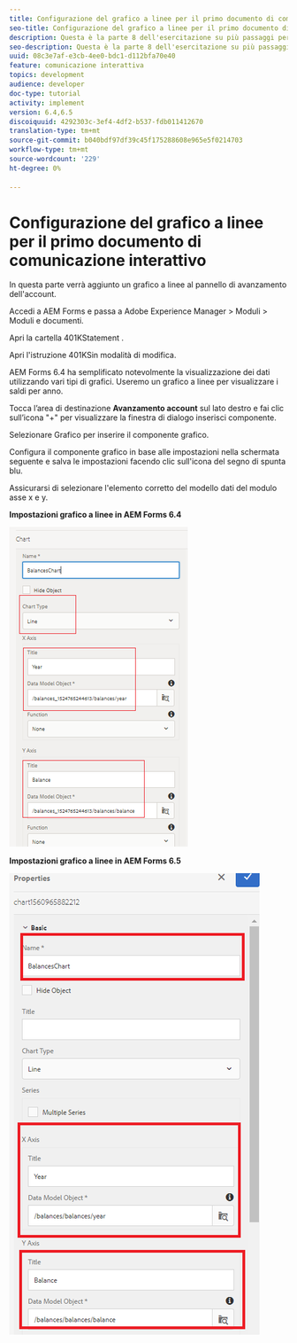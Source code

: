 ```yaml
---
title: Configurazione del grafico a linee per il primo documento di comunicazione interattivo
seo-title: Configurazione del grafico a linee per il primo documento di comunicazione interattivo
description: Questa è la parte 8 dell'esercitazione su più passaggi per la creazione del primo documento di comunicazione interattiva. In questa parte verrà aggiunto un grafico a linee al pannello di avanzamento dell'account.
seo-description: Questa è la parte 8 dell'esercitazione su più passaggi per la creazione del primo documento di comunicazione interattiva. In questa parte verrà aggiunto un grafico a linee al pannello di avanzamento dell'account.
uuid: 08c3e7af-e3cb-4ee0-bdc1-d112bfa70e40
feature: comunicazione interattiva
topics: development
audience: developer
doc-type: tutorial
activity: implement
version: 6.4,6.5
discoiquuid: 4292303c-3ef4-4df2-b537-fdb011412670
translation-type: tm+mt
source-git-commit: b040bdf97df39c45f175288608e965e5f0214703
workflow-type: tm+mt
source-wordcount: '229'
ht-degree: 0%

---
```



# Configurazione del grafico a linee per il primo documento di comunicazione interattivo

In questa parte verrà aggiunto un grafico a linee al pannello di avanzamento dell&#39;account.

Accedi a AEM Forms e passa a Adobe Experience Manager > Moduli > Moduli e documenti.

Apri la cartella 401KStatement .

Apri l&#39;istruzione 401KSin modalità di modifica.

AEM Forms 6.4 ha semplificato notevolmente la visualizzazione dei dati utilizzando vari tipi di grafici. Useremo un grafico a linee per visualizzare i saldi per anno.

Tocca l’area di destinazione **Avanzamento account** sul lato destro e fai clic sull’icona &quot;+&quot; per visualizzare la finestra di dialogo inserisci componente.

Selezionare Grafico per inserire il componente grafico.

Configura il componente grafico in base alle impostazioni nella schermata seguente e salva le impostazioni facendo clic sull&#39;icona del segno di spunta blu.

Assicurarsi di selezionare l&#39;elemento corretto del modello dati del modulo asse x e y.

**Impostazioni grafico a linee in AEM Forms 6.4**

![lineare64](assets/linechart.png)

**Impostazioni grafico a linee in AEM Forms 6.5**

![lineare64](assets/linechart65.PNG)


